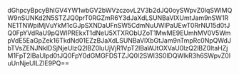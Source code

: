 dGhpcyBpcyBhIGV4YW1wbGV2bWVzczovL2V3b2dJQ0oySWpvZ0lqSWlMQW9nSUNKd2N5STZJQ0prT0RGZmR6Y3dJaXdLSUNBaVlXUmtJam9nSW1RNE1TNWpiMjVuYkM1cGJpSXNDaUFnSW5CdmNuUWlPaUEwT0RrNU15d0tJQ0FpYVdRaU9pQWlPREkxT1dNeU5XTXRObUZoT1MwME9EUmhMV0V5WmpVdE5EaGpZek16TkdNd01EZzBJaXdLSUNBaVlXbGtJam9nTmpRc0NpQWdJbTVsZENJNklDSjNjeUlzQ2lBZ0luUjVjR1VpT2lBaWJtOXVaU0lzQ2lBZ0ltaHZjM1FpT2lBaUlpd0tJQ0FpY0dGMGFDSTZJQ0l2SWl3S0lDQWlkR3h6SWpvZ0luUnNjeUlLZlE9PQ==
